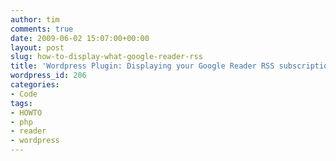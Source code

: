 ```yaml
---
author: tim
comments: true
date: 2009-06-02 15:07:00+00:00
layout: post
slug: how-to-display-what-google-reader-rss
title: 'Wordpress Plugin: Displaying your Google Reader RSS subscriptions'
wordpress_id: 206
categories:
- Code
tags:
- HOWTO
- php
- reader
- wordpress
---
```


